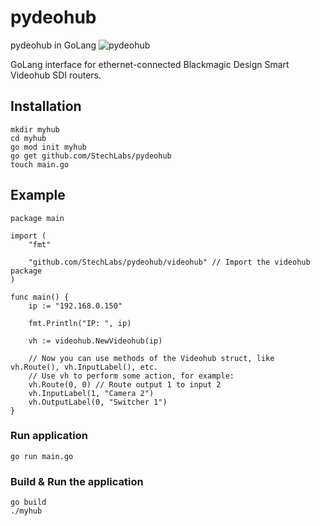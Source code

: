 # pydeohub
pydeohub in GoLang
![pydeohub](https://user-images.githubusercontent.com/37907774/195731748-53e8b78e-fc42-4e33-93c9-64b7ffa5bb33.png)

GoLang interface for ethernet-connected Blackmagic Design Smart Videohub SDI routers.

## Installation
```
mkdir myhub
cd myhub
go mod init myhub
go get github.com/StechLabs/pydeohub
touch main.go
```

## Example
```golang
package main

import (
	"fmt"

	"github.com/StechLabs/pydeohub/videohub" // Import the videohub package
)

func main() {
	ip := "192.168.0.150"

	fmt.Println("IP: ", ip)

	vh := videohub.NewVideohub(ip)

	// Now you can use methods of the Videohub struct, like vh.Route(), vh.InputLabel(), etc.
	// Use vh to perform some action, for example:
	vh.Route(0, 0) // Route output 1 to input 2
	vh.InputLabel(1, "Camera 2")
	vh.OutputLabel(0, "Switcher 1")
}
```

### Run application
```go run main.go```

### Build & Run the application
```
go build
./myhub
```
